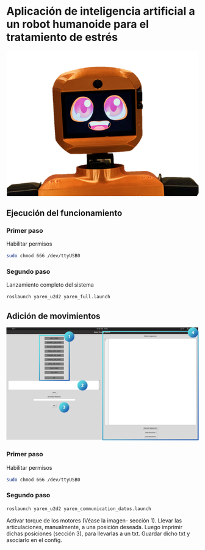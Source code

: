 # Aplicación de inteligencia artificial a un robot humanoide para el tratamiento de estrés
![Imagen de Yaren](https://github.com/RAMEL-ESPOL/YAREN/blob/main/YarenPerfil.png)

## Ejecución del funcionamiento
### Primer paso
Habilitar permisos 
```bash
sudo chmod 666 /dev/ttyUSB0
```
### Segundo paso
Lanzamiento completo del sistema
```bash
roslaunch yaren_u2d2 yaren_full.launch
```

## Adición de movimientos
![Imagen de Yaren](https://github.com/RAMEL-ESPOL/YAREN/blob/main/InterfazMovimientos.png)
### Primer paso
Habilitar permisos 
```bash
sudo chmod 666 /dev/ttyUSB0
```
### Segundo paso
```bash
roslaunch yaren_u2d2 yaren_communication_datos.launch
```
Activar torque de los motores (Véase la imagen- sección 1). Llevar las articulaciones, manualmente, a una posición deseada. Luego imprimir dichas posiciones (sección 3), para llevarlas a un txt. Guardar dicho txt y asociarlo en el config.   




